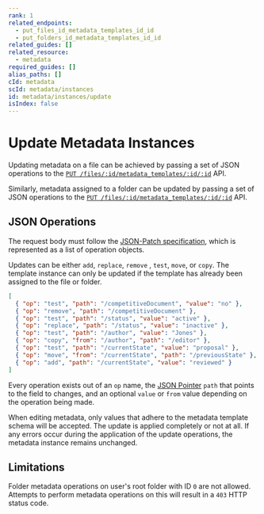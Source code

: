 ```yaml
---
rank: 1
related_endpoints:
  - put_files_id_metadata_templates_id_id
  - put_folders_id_metadata_templates_id_id
related_guides: []
related_resource:
  - metadata
required_guides: []
alias_paths: []
cId: metadata
scId: metadata/instances
id: metadata/instances/update
isIndex: false
---
```


# Update Metadata Instances

Updating metadata on a file can be achieved by passing a set of JSON operations
to the [`PUT /files/:id/metadata_templates/:id/:id`][files_endpoint] API.

<Samples id="put_files_id_metadata_templates_id_id" >

</Samples>

Similarly, metadata assigned to a folder can be updated by passing a set of JSON
operations to the [`PUT /files/:id/metadata_templates/:id/:id`][folders_endpoint]
API.

<Samples id="put_folders_id_metadata_templates_id_id" >

</Samples>

## JSON Operations

The request body must follow the [JSON-Patch specification][jsonpatch], which is
represented as a list of operation objects.

Updates can be either `add`, `replace`, `remove` , `test`, `move`, or `copy`.
The template instance can only be updated if the template has already been
assigned to the file or folder.

```json
[
  { "op": "test", "path": "/competitiveDocument", "value": "no" },
  { "op": "remove", "path": "/competitiveDocument" },
  { "op": "test", "path": "/status", "value": "active" },
  { "op": "replace", "path": "/status", "value": "inactive" },
  { "op": "test", "path": "/author", "value": "Jones" },
  { "op": "copy", "from": "/author", "path": "/editor" },
  { "op": "test", "path": "/currentState", "value": "proposal" },
  { "op": "move", "from": "/currentState", "path": "/previousState" },
  { "op": "add", "path": "/currentState", "value": "reviewed" }
]
```

Every operation exists out of an `op` name, the [JSON Pointer][pointer] `path`
that points to the field to changes, and an optional `value` or `from` value
depending on the operation being made.

<Message>

When editing metadata, only values that adhere to the metadata template schema
will be accepted. The update is applied completely or not at all. If any
errors occur during the application of the update operations, the metadata
instance remains unchanged.

</Message>

## Limitations

Folder metadata operations on user's root folder with ID `0` are not allowed.
Attempts to perform metadata operations on this will result in a `403` HTTP
status code.

[files_endpoint]: e://put_files_id_metadata_templates_id_id
[folders_endpoint]: e://put_folders_id_metadata_templates_id_id
[jsonpatch]: https://tools.ietf.org/html/rfc6902
[pointer]: https://tools.ietf.org/html/rfc6901
